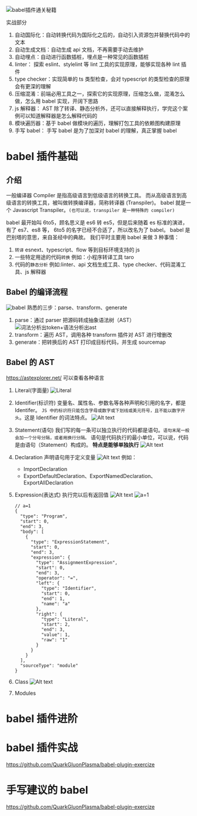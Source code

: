 ![babel插件通关秘籍](image.png)

实战部分

1. 自动国际化：自动转换代码为国际化之后的，自动引入资源包并替换代码中的文本
2. 自动生成文档：自动生成 api 文档，不再需要手动去维护
3. 自动埋点：自动进行函数插桩，埋点是一种常见的函数插桩
4. linter： 探索 eslint、stylelint 等 lint 工具的实现原理，能够实现各种 lint 插件
5. type checker：实现简单的 ts 类型检查，会对 typescript 的类型检查的原理会有更深的理解
6. 压缩混淆：前端必用工具之一，探索它的实现原理，压缩怎么做，混淆怎么做，怎么用 babel 实现，开阔下思路
7. js 解释器： AST 除了转译、静态分析外，还可以直接解释执行，学完这个案例可以知道解释器是怎么解释代码的
8. 模块遍历器：基于 babel 做模块的遍历，理解打包工具的依赖图构建原理
9. 手写 babel： 手写 babel 是为了加深对 babel 的理解，真正掌握 babel

# babel 插件基础

## 介绍

一般编译器 Compiler 是指高级语言到低级语言的转换工具。
而从高级语言到高级语言的转换工具，被叫做转换编译器，简称转译器 (Transpiler)。
babel 就是一个 Javascript Transpiler。`(也可以说，transpiler 是一种特殊的 compiler)`

babel 最开始叫 6to5，顾名思义是 es6 转 es5，但是后来随着 es 标准的演进，有了 es7、es8 等， 6to5 的名字已经不合适了，所以改名为了 babel。
babel 是巴别塔的意思，来自圣经中的典故。
我们平时主要用 babel 来做 3 种事情：

1. `转译` esnext、typescript、flow 等到目标环境支持的 js
2. 一些特定用途的代码`转换`
   例如：小程序转译工具 taro
3. 代码的`静态分析`
   例如:linter、api 文档生成工具、type checker、代码混淆工具、js 解释器

## Babel 的编译流程

![babel](image-1.png)
熟悉的三步：parse、transform、generate

1. parse：通过 parser 把源码转成抽象语法树（AST）
   ![词法分析出token+语法分析出ast](image-2.png)
2. transform：遍历 AST，调用各种 transform 插件对 AST 进行增删改
3. generate：把转换后的 AST 打印成目标代码，并生成 sourcemap

## Babel 的 AST

https://astexplorer.net/ 可以查看各种语言

1. Literal(字面量)
   ![Literal](image-3.png)
2. Identifier(标识符)
   变量名、属性名、参数名等各种声明和引用的名字，都是 Identifer。
   `JS 中的标识符只能包含字母或数字或下划线或美元符号，且不能以数字开头`。这是 Identifier 的词法特点。
   ![Alt text](image-4.png)
3. Statement(语句)
   我们写的每一条可以独立执行的代码都是语句。`语句末尾一般会加一个分号分隔，或者用换行分隔。`
   语句是代码执行的最小单位，可以说，代码是由语句（Statement）构成的。
   **特点是能够单独执行**
   ![Alt text](image-5.png)
4. Declaration
   声明语句用于定义变量
   ![Alt text](image-6.png)
   例如：

   - ImportDeclaration
   - ExportDefaultDeclaration、ExportNamedDeclaration、ExportAllDeclaration

5. Expression(表达式)
   执行完以后有返回值
   ![Alt text](image-7.png)
   ![a=1](image-8.png)

   ```jsonc
   // a=1
   {
     "type": "Program",
     "start": 0,
     "end": 3,
     "body": [
       {
         "type": "ExpressionStatement",
         "start": 0,
         "end": 3,
         "expression": {
           "type": "AssignmentExpression",
           "start": 0,
           "end": 3,
           "operator": "=",
           "left": {
             "type": "Identifier",
             "start": 0,
             "end": 1,
             "name": "a"
           },
           "right": {
             "type": "Literal",
             "start": 2,
             "end": 3,
             "value": 1,
             "raw": "1"
           }
         }
       }
     ],
     "sourceType": "module"
   }
   ```

6. Class
   ![Alt text](image-9.png)
7. Modules

# babel 插件进阶

# babel 插件实战

https://github.com/QuarkGluonPlasma/babel-plugin-exercize

# 手写建议的 babel

https://github.com/QuarkGluonPlasma/babel-plugin-exercize
